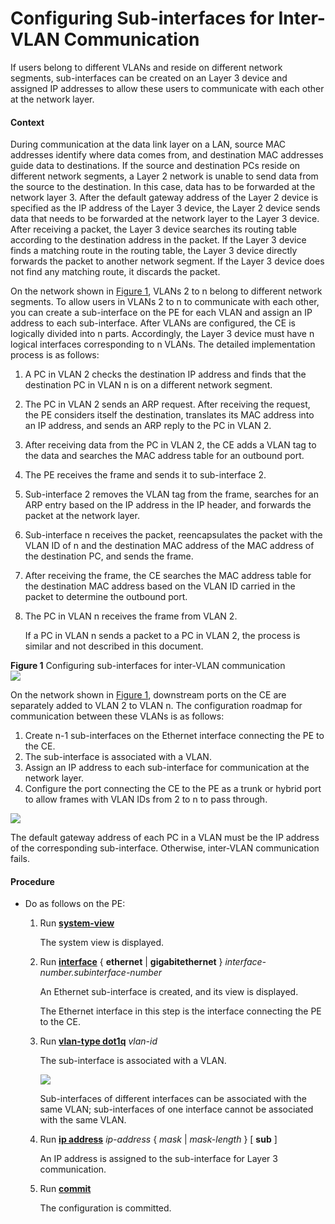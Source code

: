 Configuring Sub-interfaces for Inter-VLAN Communication
=======================================================

If users belong to different VLANs and reside on different network segments, sub-interfaces can be created on an Layer 3 device and assigned IP addresses to allow these users to communicate with each other at the network layer.

#### Context

During communication at the data link layer on a LAN, source MAC addresses identify where data comes from, and destination MAC addresses guide data to destinations. If the source and destination PCs reside on different network segments, a Layer 2 network is unable to send data from the source to the destination. In this case, data has to be forwarded at the network layer 3. After the default gateway address of the Layer 2 device is specified as the IP address of the Layer 3 device, the Layer 2 device sends data that needs to be forwarded at the network layer to the Layer 3 device. After receiving a packet, the Layer 3 device searches its routing table according to the destination address in the packet. If the Layer 3 device finds a matching route in the routing table, the Layer 3 device directly forwards the packet to another network segment. If the Layer 3 device does not find any matching route, it discards the packet.

On the network shown in [Figure 1](#EN-US_TASK_0172363106__fig_dc_vrp_vlan_cfg_001901), VLANs 2 to n belong to different network segments. To allow users in VLANs 2 to n to communicate with each other, you can create a sub-interface on the PE for each VLAN and assign an IP address to each sub-interface. After VLANs are configured, the CE is logically divided into n parts. Accordingly, the Layer 3 device must have n logical interfaces corresponding to n VLANs. The detailed implementation process is as follows:

1. A PC in VLAN 2 checks the destination IP address and finds that the destination PC in VLAN n is on a different network segment.
2. The PC in VLAN 2 sends an ARP request. After receiving the request, the PE considers itself the destination, translates its MAC address into an IP address, and sends an ARP reply to the PC in VLAN 2.
3. After receiving data from the PC in VLAN 2, the CE adds a VLAN tag to the data and searches the MAC address table for an outbound port.
4. The PE receives the frame and sends it to sub-interface 2.
5. Sub-interface 2 removes the VLAN tag from the frame, searches for an ARP entry based on the IP address in the IP header, and forwards the packet at the network layer.
6. Sub-interface n receives the packet, reencapsulates the packet with the VLAN ID of n and the destination MAC address of the MAC address of the destination PC, and sends the frame.
7. After receiving the frame, the CE searches the MAC address table for the destination MAC address based on the VLAN ID carried in the packet to determine the outbound port.
8. The PC in VLAN n receives the frame from VLAN 2.
   
   If a PC in VLAN n sends a packet to a PC in VLAN 2, the process is similar and not described in this document.

**Figure 1** Configuring sub-interfaces for inter-VLAN communication  
![](images/fig_dc_vrp_vlan_cfg_001901.png)

On the network shown in [Figure 1](#EN-US_TASK_0172363106__fig_dc_vrp_vlan_cfg_001901), downstream ports on the CE are separately added to VLAN 2 to VLAN n. The configuration roadmap for communication between these VLANs is as follows:

1. Create n-1 sub-interfaces on the Ethernet interface connecting the PE to the CE.
2. The sub-interface is associated with a VLAN.
3. Assign an IP address to each sub-interface for communication at the network layer.
4. Configure the port connecting the CE to the PE as a trunk or hybrid port to allow frames with VLAN IDs from 2 to n to pass through.

![](../../../../public_sys-resources/note_3.0-en-us.png) 

The default gateway address of each PC in a VLAN must be the IP address of the corresponding sub-interface. Otherwise, inter-VLAN communication fails.



#### Procedure

* Do as follows on the PE:
  1. Run [**system-view**](cmdqueryname=system-view)
     
     
     
     The system view is displayed.
  2. Run [**interface**](cmdqueryname=interface) { **ethernet** | **gigabitethernet** } *interface-number.subinterface-number*
     
     
     
     An Ethernet sub-interface is created, and its view is displayed.
     
     
     
     The Ethernet interface in this step is the interface connecting the PE to the CE.
  3. Run [**vlan-type dot1q**](cmdqueryname=vlan-type+dot1q) *vlan-id*
     
     
     
     The sub-interface is associated with a VLAN.
     
     
     
     ![](../../../../public_sys-resources/note_3.0-en-us.png) 
     
     Sub-interfaces of different interfaces can be associated with the same VLAN; sub-interfaces of one interface cannot be associated with the same VLAN.
  4. Run [**ip address**](cmdqueryname=ip+address) *ip-address* { *mask* | *mask-length* } [ **sub** ]
     
     
     
     An IP address is assigned to the sub-interface for Layer 3 communication.
  5. Run [**commit**](cmdqueryname=commit)
     
     
     
     The configuration is committed.